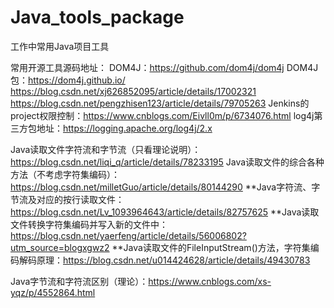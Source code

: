 # Java_tools_package
工作中常用Java项目工具

常用开源工具源码地址：
DOM4J：https://github.com/dom4j/dom4j
DOM4J包：https://dom4j.github.io/
https://blog.csdn.net/xj626852095/article/details/17002321
https://blog.csdn.net/pengzhisen123/article/details/79705263
Jenkins的project权限控制：https://www.cnblogs.com/Eivll0m/p/6734076.html
log4j第三方包地址：https://logging.apache.org/log4j/2.x

Java读取文件字符流和字节流（只看理论说明）：https://blog.csdn.net/liqi_q/article/details/78233195
Java读取文件的综合各种方法（不考虑字符集编码）：https://blog.csdn.net/milletGuo/article/details/80144290
**Java字符流、字节流及对应的按行读取文件：https://blog.csdn.net/Lv_1093964643/article/details/82757625
**Java读取文件转换字符集编码并写入新的文件中：https://blog.csdn.net/yaerfeng/article/details/56006802?utm_source=blogxgwz2
**Java读取文件的FileInputStream()方法，字符集编码解码原理：https://blog.csdn.net/u014424628/article/details/49430783

Java字节流和字符流区别（理论）：https://www.cnblogs.com/xs-yqz/p/4552864.html
